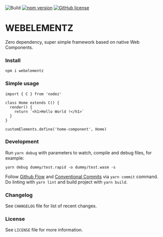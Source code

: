 ![Build](https://github.com/michaljach/web-components-framework/workflows/Release%20WebElements/badge.svg) [![npm version](https://img.shields.io/npm/v/@rapid-lang/compiler.svg?style=flat)](https://www.npmjs.com/package/@rapid-lang/compiler) [![GitHub license](https://img.shields.io/badge/license-MIT-blue.svg)](https://github.com/rapidlang/compiler/blob/master/LICENSE)

# WEBELEMENTZ

Zero dependency, super simple framework based on native Web Components.

### Install

`npm i webelementz`

### Simple usage

```
import { C } from 'nodez'

class Home extends C() {
  render() {
    return `<h1>Hello World !</h1>`
  }
}

customElements.define('home-component', Home)
```

### Development

Run `yarn debug` with parameters to watch, compile and debug files, for example:

`yarn debug dummy/test.rapid -o dummy/test.wasm -s`

Follow [Github Flow](https://guides.github.com/introduction/flow/) and [Conventional Commits](https://www.conventionalcommits.org/) via `yarn commit` command. Do linting with `yarn lint` and build project with `yarn build`.

### Changelog

See `CHANGELOG` file for list of recent changes.

### License

See `LICENSE` file for more information.
